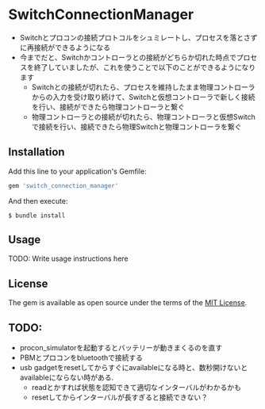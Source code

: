 # SwitchConnectionManager
* Switchとプロコンの接続プロトコルをシュミレートし、プロセスを落とさずに再接続ができるようになる
* 今までだと、Switchかコントローラとの接続がどちらか切れた時点でプロセスを終了していましたが、これを使うことで以下のことができるようになります
  * Switchとの接続が切れたら、プロセスを維持したまま物理コントローラからの入力を受け取り続けて、Switchと仮想コントローラで新しく接続を行い、接続ができたら物理コントローラと繋ぐ
  * 物理コントローラとの接続が切れたら、物理コントローラと仮想Switchで接続を行い、接続できたら物理Switchと物理コントローラを繋ぐ

## Installation

Add this line to your application's Gemfile:

```ruby
gem 'switch_connection_manager'
```

And then execute:

    $ bundle install

## Usage

TODO: Write usage instructions here

## License

The gem is available as open source under the terms of the [MIT License](https://opensource.org/licenses/MIT).

## TODO:
* procon_simulatorを起動するとバッテリーが動きまくるのを直す
* PBMとプロコンをbluetoothで接続する
* usb gadgetをresetしてからすぐにavailableになる時と、数秒開けないとavailableにならない時がある.
  * readとかすれば状態を認知できて適切なインターバルがわかるかも
  * resetしてからインターバルが長すぎると接続できない？

